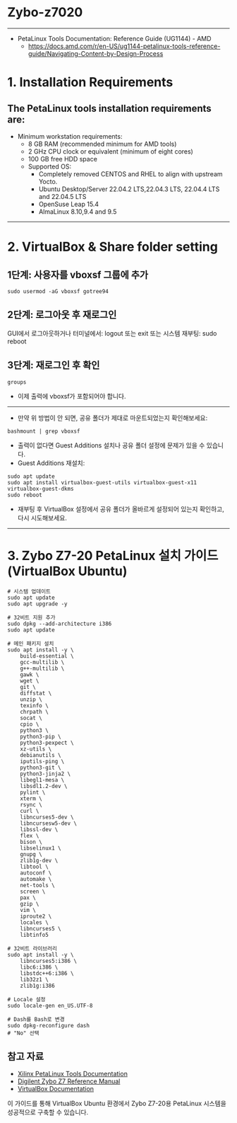 # Zybo-z7020

---

* PetaLinux Tools Documentation: Reference Guide (UG1144) - AMD
   * https://docs.amd.com/r/en-US/ug1144-petalinux-tools-reference-guide/Navigating-Content-by-Design-Process

# 1. Installation Requirements

## The PetaLinux tools installation requirements are:

   * Minimum workstation requirements:
      * 8 GB RAM (recommended minimum for AMD tools)
      * 2 GHz CPU clock or equivalent (minimum of eight cores)
      * 100 GB free HDD space
      * Supported OS:
         * Completely removed CENTOS and RHEL to align with upstream Yocto.
         * Ubuntu Desktop/Server 22.04.2 LTS,22.04.3 LTS, 22.04.4 LTS and 22.04.5 LTS
         * OpenSuse Leap 15.4
         * AlmaLinux 8.10,9.4 and 9.5

---
# 2. VirtualBox & Share folder setting

## 1단계: 사용자를 vboxsf 그룹에 추가
```
sudo usermod -aG vboxsf gotree94
```

## 2단계: 로그아웃 후 재로그인
GUI에서 로그아웃하거나
터미널에서: logout 또는 exit
또는 시스템 재부팅: sudo reboot

## 3단계: 재로그인 후 확인
```
groups
```

   * 이제 출력에 vboxsf가 포함되어야 합니다.

---

   * 만약 위 방법이 안 되면, 공유 폴더가 제대로 마운트되었는지 확인해보세요:

```
bashmount | grep vboxsf
```

   * 출력이 없다면 Guest Additions 설치나 공유 폴더 설정에 문제가 있을 수 있습니다.
   * Guest Additions 재설치:
```
sudo apt update
sudo apt install virtualbox-guest-utils virtualbox-guest-x11 virtualbox-guest-dkms
sudo reboot
```

   * 재부팅 후 VirtualBox 설정에서 공유 폴더가 올바르게 설정되어 있는지 확인하고, 다시 시도해보세요.

---

# 3. Zybo Z7-20 PetaLinux 설치 가이드 (VirtualBox Ubuntu)

```
# 시스템 업데이트
sudo apt update
sudo apt upgrade -y

# 32비트 지원 추가
sudo dpkg --add-architecture i386
sudo apt update

# 메인 패키지 설치
sudo apt install -y \
    build-essential \
    gcc-multilib \
    g++-multilib \
    gawk \
    wget \
    git \
    diffstat \
    unzip \
    texinfo \
    chrpath \
    socat \
    cpio \
    python3 \
    python3-pip \
    python3-pexpect \
    xz-utils \
    debianutils \
    iputils-ping \
    python3-git \
    python3-jinja2 \
    libegl1-mesa \
    libsdl1.2-dev \
    pylint \
    xterm \
    rsync \
    curl \
    libncurses5-dev \
    libncursesw5-dev \
    libssl-dev \
    flex \
    bison \
    libselinux1 \
    gnupg \
    zlib1g-dev \
    libtool \
    autoconf \
    automake \
    net-tools \
    screen \
    pax \
    gzip \
    vim \
    iproute2 \
    locales \
    libncurses5 \
    libtinfo5

# 32비트 라이브러리
sudo apt install -y \
    libncurses5:i386 \
    libc6:i386 \
    libstdc++6:i386 \
    lib32z1 \
    zlib1g:i386

# Locale 설정
sudo locale-gen en_US.UTF-8

# Dash를 Bash로 변경
sudo dpkg-reconfigure dash
# "No" 선택
```





## 참고 자료
- [Xilinx PetaLinux Tools Documentation](https://docs.xilinx.com/r/en-US/ug1144-petalinux-tools-reference-guide)
- [Digilent Zybo Z7 Reference Manual](https://digilent.com/reference/programmable-logic/zybo-z7/reference-manual)
- [VirtualBox Documentation](https://www.virtualbox.org/manual/)

이 가이드를 통해 VirtualBox Ubuntu 환경에서 Zybo Z7-20용 PetaLinux 시스템을 성공적으로 구축할 수 있습니다.

